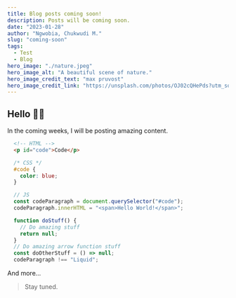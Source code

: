 ```yaml
---
title: Blog posts coming soon!
description: Posts will be coming soon.
date: "2023-01-28"
author: "Ngwobia, Chukwudi M."
slug: "coming-soon"
tags:
  - Test
  - Blog
hero_image: "./nature.jpeg"
hero_image_alt: "A beautiful scene of nature."
hero_image_credit_text: "max pruvost"
hero_image_credit_link: "https://unsplash.com/photos/OJ02cQHePds?utm_source=unsplash&utm_medium=referral&utm_content=creditShareLink"
---
```


## Hello 👋🏿

In the coming weeks, I will be posting amazing content.

```html
  <!-- HTML -->
  <p id="code">Code</p>
```

```css
  /* CSS */
  #code {
    color: blue;
  }
```

```js
  // JS
  const codeParagraph = document.querySelector("#code");
  codeParagraph.innerHTML = "<span>Hello World!</span>";

  function doStuff() {
    // Do amazing stuff
    return null;
  }
  // Do amazing arrow function stuff
  const doOtherStuff = () => null;
  codeParagraph !== "Liquid";
```

And more...

> Stay tuned.
